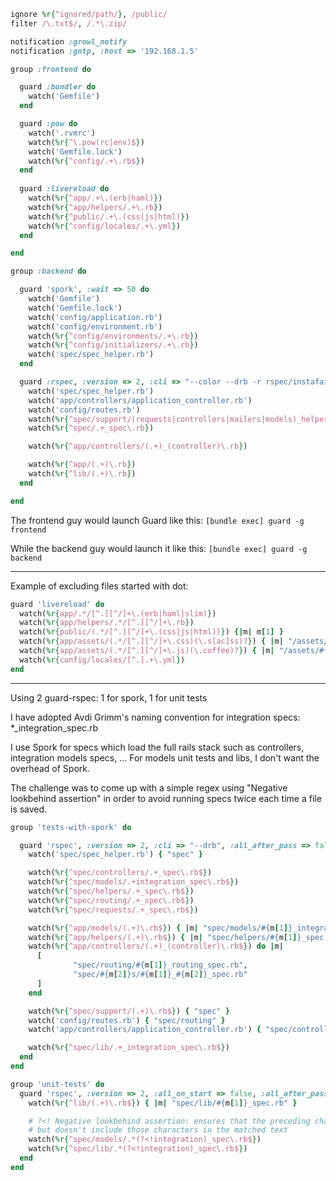 ```ruby
ignore %r{^ignored/path/}, /public/
filter /\.txt$/, /.*\.zip/

notification :growl_notify
notification :gntp, :host => '192.168.1.5'

group :frontend do

  guard :bundler do
    watch('Gemfile')
  end

  guard :pow do
    watch('.rvmrc')
    watch(%r{^\.pow(rc|env)$})
    watch('Gemfile.lock')
    watch(%r{^config/.+\.rb$})
  end
  
  guard :livereload do
    watch(%r{^app/.+\.(erb|haml)})
    watch(%r{^app/helpers/.+\.rb})
    watch(%r{^public/.+\.(css|js|html)})
    watch(%r{^config/locales/.+\.yml})
  end

end

group :backend do

  guard 'spork', :wait => 50 do
    watch('Gemfile')
    watch('Gemfile.lock')
    watch('config/application.rb')
    watch('config/environment.rb')
    watch(%r{^config/environments/.+\.rb})
    watch(%r{^config/initializers/.+\.rb})
    watch('spec/spec_helper.rb')
  end

  guard :rspec, :version => 2, :cli => "--color --drb -r rspec/instafail -f RSpec::Instafail", :bundler => false, :all_after_pass => false, :all_on_start => false, :keep_failed => false do
    watch('spec/spec_helper.rb')                                               { "spec" }
    watch('app/controllers/application_controller.rb')                         { "spec/controllers" }
    watch('config/routes.rb')                                                  { "spec/routing" }
    watch(%r{^spec/support/(requests|controllers|mailers|models)_helpers\.rb}) { |m| "spec/#{m[1]}" }
    watch(%r{^spec/.+_spec\.rb})

    watch(%r{^app/controllers/(.+)_(controller)\.rb})                          { |m| ["spec/routing/#{m[1]}_routing_spec.rb", "spec/#{m[2]}s/#{m[1]}_#{m[2]}_spec.rb", "spec/requests/#{m[1]}_spec.rb"] }

    watch(%r{^app/(.+)\.rb})                                                   { |m| "spec/#{m[1]}_spec.rb" }
    watch(%r{^lib/(.+)\.rb})                                                   { |m| "spec/lib/#{m[1]}_spec.rb" }
  end

end
```

The frontend guy would launch Guard like this: `[bundle exec] guard -g frontend`

While the backend guy would launch it like this: `[bundle exec] guard -g backend`

***

Example of excluding files started with dot:

```ruby
guard 'livereload' do
  watch(%r{app/.*/[^.][^/]+\.(erb|haml|slim)})
  watch(%r{app/helpers/.*/[^.][^/]+\.rb})
  watch(%r{public/(.*/[^.][^/]+\.(css|js|html))}) {|m| m[1] }
  watch(%r{app/assets/(.*/[^.][^/]+\.css)(\.s[ac]ss)?}) { |m| "/assets/#{m[1]}" }
  watch(%r{app/assets/(.*/[^.][^/]+\.js)(\.coffee)?}) { |m| "/assets/#{m[1]}" }
  watch(%r{config/locales/[^.].+\.yml})
end
```

***

Using 2 guard-rspec: 1 for spork, 1 for unit tests

I have adopted Avdi Grimm's naming convention for integration specs: *_integration_spec.rb

I use Spork for specs which load the full rails stack such as controllers, integration models specs, ...
For models unit tests and libs, I don't want the overhead of Spork.

The challenge was to come up with a simple regex using "Negative lookbehind assertion" in order to avoid running specs twice each time a file is saved.

```ruby
group 'tests-with-spork' do

  guard 'rspec', :version => 2, :cli => "--drb", :all_after_pass => false do
    watch('spec/spec_helper.rb') { "spec" }

    watch(%r{^spec/controllers/.+_spec\.rb$})
    watch(%r{^spec/models/.+integration_spec\.rb$})
    watch(%r{^spec/helpers/.+_spec\.rb$})
    watch(%r{^spec/routing/.+_spec\.rb$})
    watch(%r{^spec/requests/.+_spec\.rb$})

    watch(%r{^app/models/(.+)\.rb$}) { |m| "spec/models/#{m[1]}_integration_spec.rb" }
    watch(%r{^app/helpers/(.+)\.rb$}) { |m| "spec/helpers/#{m[1]}_spec.rb" }
    watch(%r{^app/controllers/(.+)_(controller)\.rb$}) do |m|
      [
              "spec/routing/#{m[1]}_routing_spec.rb",
              "spec/#{m[2]}s/#{m[1]}_#{m[2]}_spec.rb"
      ]
    end

    watch(%r{^spec/support/(.+)\.rb$}) { "spec" }
    watch('config/routes.rb') { "spec/routing" }
    watch('app/controllers/application_controller.rb') { "spec/controllers" }

    watch(%r{^spec/lib/.+_integration_spec\.rb$})
  end
end

group 'unit-tests' do
  guard 'rspec', :version => 2, :all_on_start => false, :all_after_pass => false, :bundler => false do
    watch(%r{^lib/(.+)\.rb$}) { |m| "spec/lib/#{m[1]}_spec.rb" }

    # ?<! Negative lookbehind assertion: ensures that the preceding characters do not match 'integration',
    # but doesn't include those characters in the matched text
    watch(%r{^spec/models/.*(?<!integration)_spec\.rb$})
    watch(%r{^spec/lib/.*(?<!integration)_spec\.rb$})
  end
end
```